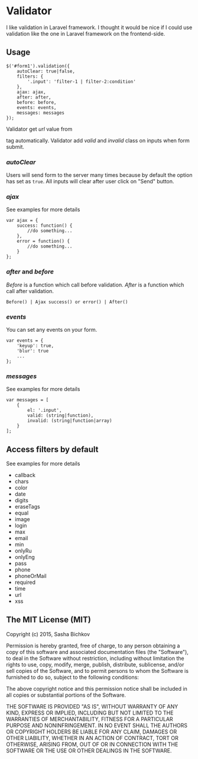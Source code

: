 # Validator
I like validation in Laravel framework. I thought it would be nice if I could use validation like the 
one in Laravel framework on the frontend-side.

## Usage
	$('#form1').validation({
		autoClear: true|false,
		filters: {
			'.input': 'filter-1 | filter-2:condition'	
		},
		ajax: ajax,
		after: after,
		before: before,
		events: events,
		messages: messages
	});

Validator get _url_ value from <form> tag automatically.
Validator add _valid_ and _invalid_ class on inputs when form submit.

### _autoClear_ ###
Users will send form to the server many times because by default the option has set as `true`.
All inputs will clear after user click on "Send" button.

### _ajax_ ###
See examples for more details
	
	var ajax = {
		success: function() {
			//do something...
		},
		error = function() {
			//do something...
		}
	};

### _after_ and _before_ ###
_Before_ is a function which call before validation.
_After_ is a function which call after validation.

    Before() | Ajax success() or error() | After()

### _events_ ###
You can set any events on your form.
	
	var events = {
		'keyup': true,
		'blur': true
		...
	};

### _messages_ ###
See examples for more details

	var messages = [
		{
			el: '.input',
			valid: (string|function),
			invalid: (string|function|array)
		}
	];

## Access filters by default
See examples for more details

* callback
* chars
* color
* date
* digits
* eraseTags
* equal
* image
* login
* max
* email
* min
* onlyRu
* onlyEng
* pass
* phone
* phoneOrMail
* required
* time
* url
* xss

## The MIT License (MIT)
Copyright (c) 2015, Sasha Bichkov

Permission is hereby granted, free of charge, to any person obtaining a copy of this software and associated documentation files (the "Software"), to deal in the Software without restriction, including without limitation the rights to use, copy, modify, merge, publish, distribute, sublicense, and/or sell copies of the Software, and to permit persons to whom the Software is furnished to do so, subject to the following conditions:

The above copyright notice and this permission notice shall be included in all copies or substantial portions of the Software.

THE SOFTWARE IS PROVIDED "AS IS", WITHOUT WARRANTY OF ANY KIND, EXPRESS OR IMPLIED, INCLUDING BUT NOT LIMITED TO THE WARRANTIES OF MERCHANTABILITY, FITNESS FOR A PARTICULAR PURPOSE AND NONINFRINGEMENT. IN NO EVENT SHALL THE AUTHORS OR COPYRIGHT HOLDERS BE LIABLE FOR ANY CLAIM, DAMAGES OR OTHER LIABILITY, WHETHER IN AN ACTION OF CONTRACT, TORT OR OTHERWISE, ARISING FROM, OUT OF OR IN CONNECTION WITH THE SOFTWARE OR THE USE OR OTHER DEALINGS IN THE SOFTWARE.
